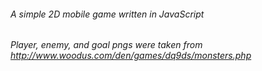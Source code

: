 ###### A simple 2D mobile game written in JavaScript
###### Player, enemy, and goal pngs were taken from http://www.woodus.com/den/games/dq9ds/monsters.php
